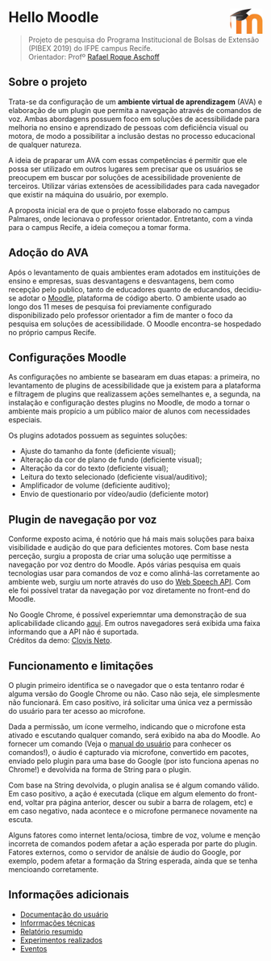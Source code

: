 # Hello Moodle    <img src="logo/moodle.png" width="65" height="50" align="right">

> Projeto de pesquisa do Programa Institucional de Bolsas de Extensão (PIBEX 2019) do IFPE campus Recife.</br>
> Orientador: Profº [Rafael Roque Aschoff](http://buscatextual.cnpq.br/buscatextual/visualizacv.do?id=K4139742E1)

## Sobre o projeto

Trata-se da configuração de um <b>ambiente virtual de aprendizagem</b> (AVA) e elaboração de um plugin que permita a navegação através de comandos de voz. Ambas abordagens possuem foco em soluções de acessibilidade para melhoria no ensino e aprendizado de pessoas com deficiência visual ou motora, de modo a possibilitar a inclusão destas no processo educacional de qualquer natureza. 

A ideia de praparar um AVA com essas competências é permitir que ele possa ser utilizado em outros lugares sem precisar que os usuários se preocupem em buscar por soluções de acessibilidade proveniente de terceiros. Utilizar várias extensões de acessibilidades para cada navegador que existir na máquina do usuário, por exemplo. 

A proposta inicial era de que o projeto fosse elaborado no campus Palmares, onde lecionava o professor orientador. Entretanto, com a vinda para o campus Recife, a ideia começou a tomar forma.

## Adoção do AVA

Após o levantamento de quais ambientes eram adotados em instituições de ensino e empresas, suas desvantagens e desvantagens, bem como recepção pelo publico, tanto de educadores quanto de educandos, decidiu-se adotar o [Moodle](https://moodle.org/), plataforma de código aberto. O ambiente usado ao longo dos 11 meses de pesquisa foi previamente configurado disponibilizado pelo professor orientador a fim de manter o foco da pesquisa em soluções de acessibilidade. O Moodle encontra-se hospedado no próprio campus Recife.

## Configurações Moodle 

As configurações no ambiente se basearam em duas etapas: a primeira, no levantamento de plugins de acessibilidade que ja existem para a plataforma e filtragem de plugins que realizassem ações semelhantes e, a segunda, na instalação e configuração destes plugins no Moodle, de modo a tornar o ambiente mais propício a um público maior de alunos com necessidades especiais. 

Os plugins adotados possuem as seguintes soluções:

* Ajuste do tamanho da fonte (deficiente visual);
* Alteração da cor de plano de fundo (deficiente visual);
* Alteração da cor do texto (deficiente visual);
* Leitura do texto selecionado (deficiente visual/auditivo);
* Amplificador de volume (deficiente auditivo);
* Envio de questionario por vídeo/audio (deficiente motor)

## Plugin de navegação por voz

Conforme exposto acima, é notório que há mais mais soluções para baixa visibilidade e audição do que para deficientes motores. Com base nesta perceção, surgiu a proposta de criar uma solução uqe permitisse a navegação por voz dentro do Moodle. Após várias pesquisa em quais tecnologias usar para comandos de voz e como alinhá-las corretamente ao ambiente web, surgiu um norte através do uso do [Web Speech API](https://developer.mozilla.org/en-US/docs/Web/API/Web_Speech_API/Using_the_Web_Speech_API). Com ele foi possível tratar da navegação por voz diretamente no front-end do Moodle.

No Google Chrome, é possível experiemntar uma demonstração de sua aplicabilidade clicando [aqui](https://clovisdasilvaneto.github.io/speechRecognition/). Em outros navegadores será exibida uma faixa informando que a API não é suportada. </br>Créditos da demo: [Clovis Neto](https://tableless.com.br/web-speech-api-reconhecimento-de-voz-com-javascript/).

## Funcionamento e limitações

O plugin primeiro identifica se o navegador que o esta tentanro rodar é alguma versão do Google Chrome ou não. Caso não seja, ele simplesmente não funcionará. Em caso positivo, irá solicitar uma única vez a permissão do usuário para ter acesso ao microfone. 

Dada a permissão, um ícone vermelho, indicando que o microfone esta ativado e escutando qualquer comando, será exibido na aba do Moodle. Ao fornecer um comando (Veja o [manual do usuário](https://github.com/Gwolner/pibex-hello-moodle/tree/master/documenta%C3%A7%C3%A3o%20para%20usu%C3%A1rios) para conhecer os comandos!), o áudio é capturado via microfone, convertido em pacotes, enviado pelo plugin para uma base do Google (por isto funciona apenas no Chrome!) e devolvida na forma de String para o plugin.

Com base na String devolvida, o plugin analisa se é algum comando válido. Em caso positivo, a ação é executada (clique em algum elemento do front-end, voltar pra página anterior, descer ou subir a barra de rolagem, etc) e em caso negativo, nada acontece e o microfone permanece novamente na escuta.

Alguns fatores como internet lenta/ociosa, timbre de voz, volume e menção incorreta de comandos podem afetar a ação esperada por parte do plugin. Fatores externos, como o servidor de análsie de áudio do Google, por exemplo, podem afetar a formação da String esperada, ainda que se tenha mencioando corretamente.

## Informações adicionais
* [Documentação do usuário](https://github.com/Gwolner/pibex-hello-moodle/tree/master/documenta%C3%A7%C3%A3o%20para%20usu%C3%A1rios)
* [Inforrmações técnicas](https://github.com/Gwolner/pibex-hello-moodle/tree/master/inforrma%C3%A7%C3%B5es%20t%C3%A9cnicas)
* [Relatório resumido](https://github.com/Gwolner/pibex-hello-moodle/tree/master/relat%C3%B3rio%20resumido)
* [Experimentos realizados](https://github.com/Gwolner/pibex-hello-moodle/tree/master/experimentos)
* [Eventos](https://github.com/Gwolner/pibex-hello-moodle/tree/master/eventos)

